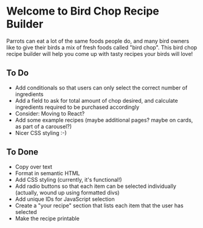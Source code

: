 # Welcome to Bird Chop Recipe Builder
Parrots can eat a lot of the same foods people do, and many bird owners like to give their birds a mix of fresh foods called "bird chop". This bird chop recipe builder will help you come up with tasty recipes your birds will love!

## To Do
- Add conditionals so that users can only select the correct number of ingredients
- Add a field to ask for total amount of chop desired, and calculate ingredients required to be purchased accordingly
- Consider: Moving to React?
- Add some example recipes (maybe additional pages? maybe on cards, as part of a carousel?)
- Nicer CSS styling :-) 

## To Done
- Copy over text
- Format in semantic HTML
- Add CSS styling (currently, it's functional!)
- Add radio buttons so that each item can be selected individually (actually, wound up using formatted divs)
- Add unique IDs for JavaScript selection
- Create a "your recipe" section that lists each item that the user has selected
- Make the recipe printable